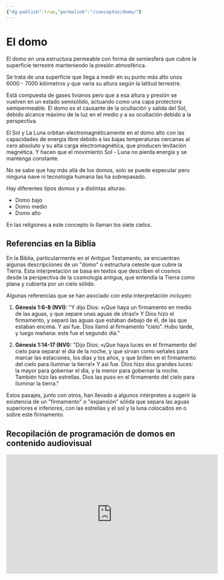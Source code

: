 ```yaml
---
{"dg-publish":true,"permalink":"/conceptos/domo/"}
---
```



# El domo

El domo en una estructura permeable con forma de semiesfera que cubre la superficie terrestre manteniendo la presión atmosférica.

Se trata de una superficie que llega a medir en su punto más alto unos 6000 - 7000 kilómetros y que varía su altura según la latitud terrestre.

Está compuesta de gases livianos pero que a esa altura y presión se vuelven en un estado semisólido, actuando como una capa protectora semipermeable. El domo es el causante de la ocultación y salida del Sol, debido alcance máximo de la luz en el medio y a su ocultación debido a la perspectiva.

El Sol y La Luna orbitan electromagnéticamente en el domo alto con las capacidades de energía libre debido a las bajas temperaturas cercanas al cero absoluto y su alta carga electromagnética, que producen levitación magnética. Y hacen que el movimiento Sol - Luna no pierda energía y se mantenga constante.

No se sabe que hay más allá de los domos, solo se puede especular pero ninguna nave ni tecnología humana las ha sobrepasado.

Hay diferentes tipos domos y a distintas alturas:
- Domo bajo
- Domo medio
- Domo alto

En las religiones a este concepto lo llaman los siete cielos.

## Referencias en la Biblia

En la Biblia, particularmente en el Antiguo Testamento, se encuentran algunas descripciones de un "domo" o estructura celeste que cubre la Tierra. Esta interpretación se basa en textos que describen el cosmos desde la perspectiva de la cosmología antigua, que entendía la Tierra como plana y cubierta por un cielo sólido.

Algunas referencias que se han asociado con esta interpretación incluyen:

1. **Génesis 1:6-8 (NVI):** "Y dijo Dios: «¡Que haya un firmamento en medio de las aguas, y que separe unas aguas de otras!» Y Dios hizo el firmamento, y separó las aguas que estaban debajo de él, de las que estaban encima. Y así fue. Dios llamó al firmamento “cielo”. Hubo tarde, y luego mañana: este fue el segundo día."

2. **Génesis 1:14-17 (NVI):** "Dijo Dios: «¡Que haya luces en el firmamento del cielo para separar el día de la noche, y que sirvan como señales para marcar las estaciones, los días y los años, y que brillen en el firmamento del cielo para iluminar la tierra!» Y así fue. Dios hizo dos grandes luces: la mayor para gobernar el día, y la menor para gobernar la noche. También hizo las estrellas. Dios las puso en el firmamento del cielo para iluminar la tierra."

Estos pasajes, junto con otros, han llevado a algunos intérpretes a sugerir la existencia de un "firmamento" o "expansión" sólida que separa las aguas superiores e inferiores, con las estrellas y el sol y la luna colocados en o sobre este firmamento.

## Recopilación de programación de domos en contenido audiovisual

<iframe width="560" height="315" src="https://www.youtube.com/embed/DdW-Mi4UR5E?si=tNyyY_GnFYnlj1sO" title="YouTube video player" frameborder="0" allow="accelerometer; autoplay; clipboard-write; encrypted-media; gyroscope; picture-in-picture; web-share" referrerpolicy="strict-origin-when-cross-origin" allowfullscreen></iframe>